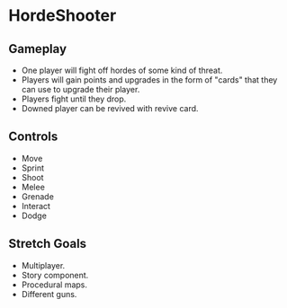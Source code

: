 # HordeShooter

## Gameplay
- One player will fight off hordes of some kind of threat.
- Players will gain points and upgrades in the form of "cards" that they can use to upgrade their player.
- Players fight until they drop.
- Downed player can be revived with revive card.

## Controls
- Move
- Sprint
- Shoot
- Melee
- Grenade
- Interact
- Dodge

## Stretch Goals
- Multiplayer.
- Story component.
- Procedural maps.
- Different guns.
